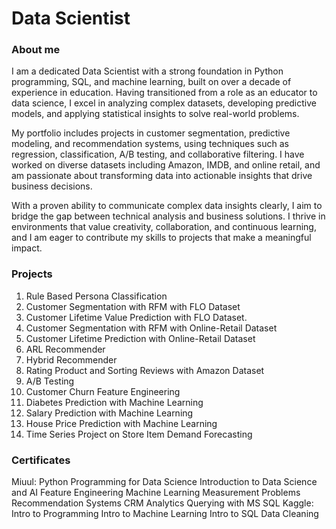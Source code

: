 # Data Scientist

### About me
I am a dedicated Data Scientist with a strong foundation in Python programming, SQL, and machine learning, built on over a decade of experience in education. Having transitioned from a role as an educator to data science, I excel in analyzing complex datasets, developing predictive models, and applying statistical insights to solve real-world problems.

My portfolio includes projects in customer segmentation, predictive modeling, and recommendation systems, using techniques such as regression, classification, A/B testing, and collaborative filtering. I have worked on diverse datasets including Amazon, IMDB, and online retail, and am passionate about transforming data into actionable insights that drive business decisions.

With a proven ability to communicate complex data insights clearly, I aim to bridge the gap between technical analysis and business solutions. I thrive in environments that value creativity, collaboration, and continuous learning, and I am eager to contribute my skills to projects that make a meaningful impact.

### Projects
1) Rule Based Persona Classification
2) Customer Segmentation with RFM with FLO Dataset
3) Customer Lifetime Value Prediction with FLO Dataset. 
4) Customer Segmentation with RFM with Online-Retail Dataset
5) Customer Lifetime Prediction with Online-Retail Dataset
6) ARL Recommender
7) Hybrid Recommender
8) Rating Product and Sorting Reviews with Amazon Dataset
9) A/B Testing
10) Customer Churn Feature Engineering
11) Diabetes Prediction with Machine Learning
12) Salary Prediction with Machine Learning
13) House Price Prediction with Machine Learning
14) Time Series Project on Store Item Demand Forecasting

### Certificates
Miuul:
Python Programming for Data Science
Introduction to Data Science and AI
Feature Engineering
Machine Learning
Measurement Problems
Recommendation Systems
CRM Analytics
Querying with MS SQL
Kaggle:
Intro to Programming
Intro to Machine Learning
Intro to SQL
Data Cleaning
